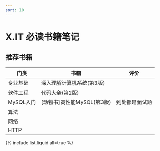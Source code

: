```yaml
---
sort: 10
---
```


# X.IT 必读书籍笔记


## 推荐书籍

| 门类   | 书籍 | 评价 |
| ---- | ---- |---- |
| 专业基础 | 深入理解计算机系统(第3版) |  |
| 软件工程 | 代码大全(第2版) |  |
| MySQL入门 | [动物书]高性能MySQL(第3版) | 到处都是面试题 |
| 算法 | | | 
| 网络 | | | 
| HTTP | | | 


{% include list.liquid all=true %}
